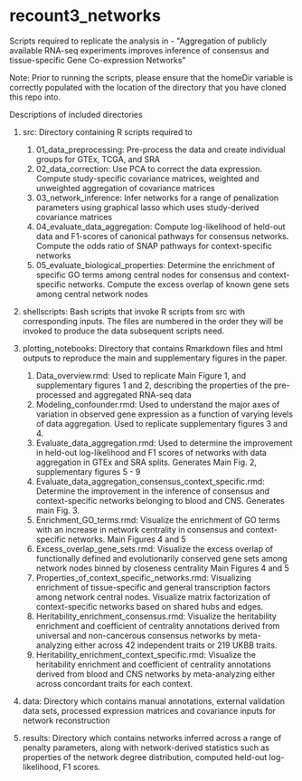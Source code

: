 # recount3_networks
Scripts required to replicate the analysis in - "Aggregation of publicly available RNA-seq experiments improves inference of consensus and tissue-specific Gene Co-expression Networks"

Note: Prior to running the scripts, please ensure that the homeDir variable is correctly populated with the location of the directory that you have cloned this repo into. 

Descriptions of included directories
1. src: Directory containing R scripts required to
   1. 01_data_preprocessing: Pre-process the data and create individual groups for GTEx, TCGA, and SRA
   2. 02_data_correction: Use PCA to correct the data expression. Compute study-specific covariance matrices, weighted and unweighted aggregation of covariance matrices
   3. 03_network_inference: Infer networks for a range of penalization parameters using graphical lasso which uses study-derived covariance matrices
   4. 04_evaluate_data_aggregation: Compute log-likelihood of held-out data and F1-scores of canonical pathways for consensus networks. Compute the odds ratio of SNAP pathways for context-specific networks
   5. 05_evaluate_biological_properties: Determine the enrichment of specific GO terms among central nodes for consensus and context-specific networks. Compute the excess overlap of known gene sets among central network nodes

2. shellscripts: Bash scripts that invoke R scripts from src with corresponding inputs. The files are numbered in the order they will be invoked to produce the data subsequent scripts need.

3. plotting_notebooks: Directory that contains Rmarkdown files and html outputs to reproduce the main and supplementary figures in the paper.
   1. Data_overview.rmd: Used to replicate Main Figure 1, and supplementary figures 1 and 2, describing the properties of the pre-processed and aggregated RNA-seq data 
   2. Modeling_confounder.rmd: Used to understand the major axes of variation in observed gene expression as a function of varying levels of data aggregation. Used to replicate supplementary figures 3 and 4.
   3. Evaluate_data_aggregation.rmd: Used to determine the improvement in held-out log-likelihood and F1 scores of networks with data aggregation in GTEx and SRA splits. Generates Main Fig. 2, supplementary figures 5 - 9
   4. Evaluate_data_aggregation_consensus_context_specific.rmd: Determine the improvement in the inference of consensus and context-specific networks belonging to blood and CNS. Generates main Fig. 3. 
   5. Enrichment_GO_terms.rmd: Visualize the enrichment of GO terms with an increase in network centrality in consensus and context-specific networks. Main Figures 4 and 5
   6. Excess_overlap_gene_sets.rmd: Visualize the excess overlap of functionally defined and evolutionarily conserved gene sets among network nodes binned by closeness centrality Main Figures 4 and 5
   7. Properties_of_context_specific_networks.rmd: Visualizing enrichment of tissue-specific and general transcription factors among network central nodes. Visualize matrix factorization of context-specific networks based on shared hubs and edges.
   8. Heritability_enrichment_consensus.rmd: Visualize the heritability enrichment and coefficient of centrality annotations derived from universal and non-cancerous consensus networks by meta-analyzing either across 42 independent traits or 219 UKBB traits.
   9. Heritability_enrichment_context_specific.rmd: Visualize the heritability enrichment and coefficient of centrality annotations derived from blood and CNS networks by meta-analyzing either across concordant traits for each context. 

5. data: Directory which contains manual annotations, external validation data sets, processed expression matrices and covariance inputs for network reconstruction

6. results: Directory which contains networks inferred across a range of penalty parameters, along with network-derived statistics such as properties of the network degree distribution, computed held-out log-likelihood, F1 scores. 
